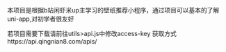 本项目是根据b站闲虾米up主学习的壁纸推荐小程序，通过项目可以基本的了解uni-app,对初学者很友好

若项目需要下载请前往utils>api.js中修改access-key
获取方式https://api.qingnian8.com/apis/
